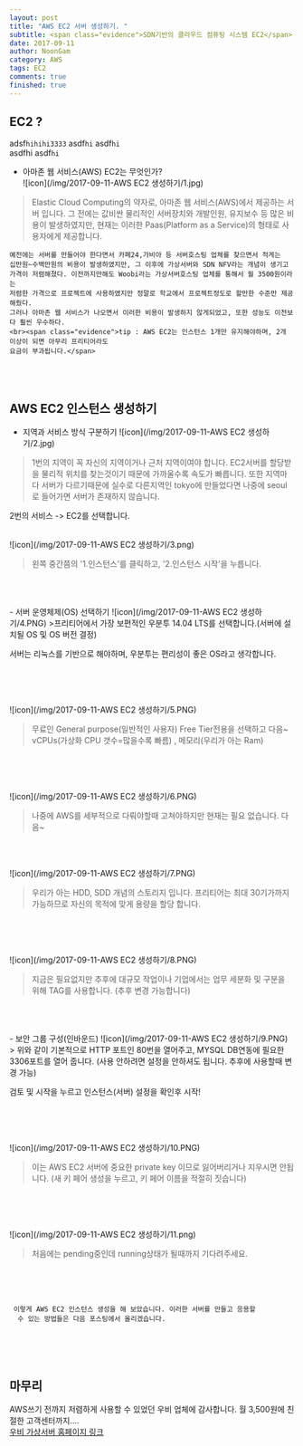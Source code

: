 ```yaml
---
layout: post
title: "AWS EC2 서버 생성하기. "
subtitle: <span class="evidence">SDN기반의 클라우드 컴퓨팅 시스템 EC2</span>
date: 2017-09-11
author: NoonGam
category: AWS
tags: EC2
comments: true
finished: true
---
```


## EC2 ?

adsf```hihihi3333```
asdf``hi``
asdf`hi`  
asdf<a>hi</a>
asdf<code class="highlighter-rouge">hi</code>

- 아마존 웹 서비스(AWS) EC2는 무엇인가? <br>
![icon](/img/2017-09-11-AWS EC2 생성하기/1.jpg)
>Elastic Cloud Computing의 약자로, 아마존 웹 서비스(AWS)에서 제공하는 서버 입니다. 그 전에는 값비싼 물리적인 서버장치와 개발인원, 유지보수 등
많은 비용이 발생하였지만, 현재는 이러한 Paas(Platform as a Service)의 형태로 사용자에게 제공합니다.

    예전에는 서버를 만들어야 한다면서 카페24,가비아 등 서버호스팅 업체를 찾으면서 적게는
    십만원~수백만원의 비용이 발생하였지만, 그 이후에 가상서버와 SDN NFV라는 개념이 생기고
    가격이 저렴해졌다. 이전까지만해도 Woobi라는 가상서버호스팅 업체를 통해서 월 3500원이라는
    저렴한 가격으로 프로젝트에 사용하였지만 정말로 학교에서 프로젝트정도로 할만한 수준만 제공해줬다.
    그러나 아마존 웹 서비스가 나오면서 이러한 비용이 발생하지 않게되었고, 또한 성능도 이전보다 훨씬 우수하다.
    <br><span class="evidence">tip : AWS EC2는 인스턴스 1개만 유지해야하며, 2개 이상이 되면 아무리 프리티어라도
    요금이 부과됩니다.</span>  

<br><br>

## AWS EC2 인스턴스 생성하기
- 지역과 서비스 방식 구분하기
![icon](/img/2017-09-11-AWS EC2 생성하기/2.jpg)

> 1번의 지역이 꼭 자신의 지역이거나 근처 지역이여야 합니다. EC2서버를 할당받을 물리적 위치를 찾는것이기 때문에
가까울수록 속도가 빠릅니다.
또한 지역마다 서버가 다르기때문에 실수로 다른지역인 tokyo에 만들었다면 나중에 seoul로 들어가면 서버가 존재하지 않습니다.

<span class="evidence">2번의 서비스 -> EC2를 선택합니다.</span>
<br>
<br>


![icon](/img/2017-09-11-AWS EC2 생성하기/3.png)
> 왼쪽 중간쯤의 '1.인스턴스'를 클릭하고, '2.인스턴스 시작'을 누릅니다.

<br>
<br>
<br>
- 서버 운영체제(OS) 선택하기
![icon](/img/2017-09-11-AWS EC2 생성하기/4.PNG)
>프리티어에서 가장 보편적인 <a>우분투 14.04 LTS</a>를 선택합니다.(서버에 설치될 OS 및 OS 버전 결정)

<span class="evidence">서버는 리눅스를 기반으로 해야하며, 우분투는 편리성이 좋은 OS라고 생각합니다.</span>

<br>
<br>
 <br>

 ![icon](/img/2017-09-11-AWS EC2 생성하기/5.PNG)
> 무료인 General purpose(일반적인 사용자) Free Tier전용을 선택하고 다음~
 vCPUs(가상화 CPU 갯수=많을수록 빠름) , 메모리(우리가 아는 Ram)

 <br>
 <br>
  <br>

  ![icon](/img/2017-09-11-AWS EC2 생성하기/6.PNG)
> 나중에 AWS를 세부적으로 다뤄야할때 고쳐야하지만 현재는 필요 없습니다. 다음~

<br>
<br>

  ![icon](/img/2017-09-11-AWS EC2 생성하기/7.PNG)
> 우리가 아는 HDD, SDD 개념의 스토리지 입니다. 프리티어는 최대 30기가까지 가능하므로 자신의 목적에 맞게
용량을 할당 합니다.

<br>
<br>
 <br>

  ![icon](/img/2017-09-11-AWS EC2 생성하기/8.PNG)
> 지금은 필요없지만 추후에 대규모 작업이나 기업에서는 업무 세분화 및 구분을 위해 TAG를 사용합니다.
(추후 변경 가능합니다)

<br>
<br>
 <br>
- 보안 그룹 구성(인바운드)
  ![icon](/img/2017-09-11-AWS EC2 생성하기/9.PNG)
> 위와 같이 기본적으로 HTTP 포트인 80번을 열어주고, MYSQL DB연동에 필요한 3306포트를 열어 줍니다.
(사용 안하려면 설정을 안하셔도 됩니다. 추후에 사용할때 변경 가능)

 <span class="evidence">검토 및 시작을 누르고 인스턴스(서버) 설정을 확인후 시작!</span>

<br>
<br>
<br>

   ![icon](/img/2017-09-11-AWS EC2 생성하기/10.PNG)
> 이는 AWS EC2 서버에 중요한 private key 이므로 잃어버리거나 지우시면 안됩니다.
(새 키 페어 생성을 누르고, 키 페어 이름을 적절히 짓습니다)

<br>
<br>
<br>

 ![icon](/img/2017-09-11-AWS EC2 생성하기/11.png)
 > 처음에는 pending중인데 running상태가 될때까지 기다려주세요.

<br>
<br>
<br>

     이렇게 AWS EC2 인스턴스 생성을 해 보았습니다. 이러한 서버를 만들고 응용할
      수 있는 방법들은 다음 포스팅에서 올리겠습니다.

<br>
<br>
<br>

## 마무리
AWS쓰기 전까지 저렴하게 사용할 수 있었던 우비 업체에 감사합니다.
월 3,500원에 친절한 고객센터까지....
<br>
[우비 가상서버 홈페이지 링크](https://woobi.co.kr "저렴한 가상 서버")
